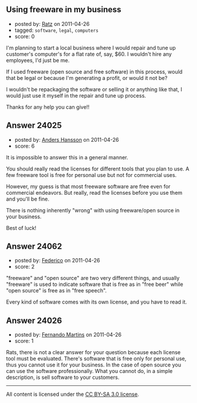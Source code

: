 ## Using freeware in my business

- posted by: [Ratz](https://stackexchange.com/users/-1/9994-ratz) on 2011-04-26
- tagged: `software`, `legal`, `computers`
- score: 0

I'm planning to start a local business where I would repair and tune up customer's computer's for a flat rate of, say, $60. I wouldn't hire any employees, I'd just be me.

If I used freeware (open source and free software) in this process, would that be legal or because I'm generating a profit, or would it not be? 

I wouldn't be repackaging the software or selling it or anything like that, I would just use it myself in the repair and tune up process.

Thanks for any help you can give!!



## Answer 24025

- posted by: [Anders Hansson](https://stackexchange.com/users/-1/1038-anders-hansson) on 2011-04-26
- score: 6

It is impossible to answer this in a general manner.

You should really read the licenses for different tools that you plan to use. A few freeware tool is free for personal use but not for commercial uses.

However, my guess is that most freeware software are free even for commercial endeavors. But really, read the licenses before you use them and you'll be fine.

There is nothing inherently "wrong" with using freeware/open source in your business. 

Best of luck!


## Answer 24062

- posted by: [Federico](https://stackexchange.com/users/-1/10014-federico) on 2011-04-26
- score: 2

"freeware" and "open source" are two very different things, and usually "freeware" is used to indicate software that is free as in "free beer" while "open source" is free as in "free speech".

Every kind of software comes with its own license, and you have to read it.



## Answer 24026

- posted by: [Fernando Martins](https://stackexchange.com/users/-1/1778-fernando-martins) on 2011-04-26
- score: 1

Rats, there is not a clear answer for your question because each license tool must be evaluated.
There's software that is free only for personal use, thus you cannot use it for your business.
In the case of open source you can use the software professionally. What you cannot do, in a simple description, is sell software to your customers.



---

All content is licensed under the [CC BY-SA 3.0 license](https://creativecommons.org/licenses/by-sa/3.0/).
